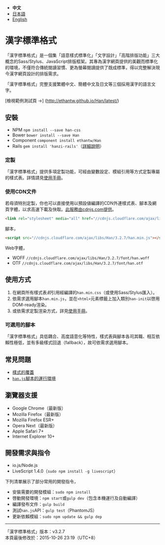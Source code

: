 
- <b>中文</b>
- [日本語](https://github.com/ethantw/Han/blob/master/README-ja.md)
- [English](https://github.com/ethantw/Han/blob/master/README-en.md)


漢字標準格式
==========

「漢字標準格式」是一個集「語意樣式標準化」「文字設計」「高階排版功能」三大概念的Sass/Stylus、JavaScript排版框架。其專為漢字網頁提供的美觀而標準化的環境，不僅符合傳統閱讀習慣、更為螢幕閱讀提供了既成標準，得以完整解決現今漢字網頁設計的排版需求。

「漢字標準格式」完整支援繁體中文、簡體中文及日文等三個採用漢字的語言文字。

[檢視範例測試頁 →]
(http://ethantw.github.io/Han/latest/)

## 安裝
- NPM `npm install --save han-css`
- Bower `bower install --save Han`
- Component `component install ethantw/Han`
- Rails `gem install 'hanzi-rails'`（[詳細說明](https://github.com/billy3321/hanzi-rails)）

### 定製
「漢字標準格式」提供多項定製功能，可經由變數設定、模組引用等方式定製專屬的樣式表。詳情請見[使用手冊][api]。

[api]: http://css.hanzi.co/manual/sass-api

### 使用CDN文件
若毋須特別定製，你也可以直接使用以預設値編譯的CDN外連樣式表、腳本及網頁字體，以求高速下載及快取。[此服務由cdnjs.com提供][cdnjs]。

[cdnjs]: http://cdnjs.com/libraries/han

````html
<link rel="stylesheet" media="all" href="//cdnjs.cloudflare.com/ajax/libs/Han/3.2.7/han.min.css">
````

腳本，

````html
<script src="//cdnjs.cloudflare.com/ajax/libs/Han/3.2.7/han.min.js"></script>
````

Web字體，

- WOFF `//cdnjs.cloudflare.com/ajax/libs/Han/3.2.7/font/han.woff`
- OTF `//cdnjs.cloudflare.com/ajax/libs/Han/3.2.7/font/han.otf`

## 使用方式

1. 在網頁所有樣式表*前*引用經編譯的`han.min.css`（或使用Sass/Stylus匯入）。
2. 依需求選用腳本`han.min.js`，並在`<html>`元素標籤上加入類別`han-init`以啓用DOM-ready渲染。
3. 或依需求定製渲染方式，詳見[使用手冊][rendering]。

[rendering]: http://css.hanzi.co/manual/js-api#rendering

### 可選用的腳本
「漢字標準格式」具低耦合、高度語意化等特性，樣式表與腳本各司其職、相互依賴性極低，並有多級樣式回退（fallback），故可依需求選用腳本。

## 常見問題

- [樣式的覆蓋](http://css.hanzi.co/manual/faq#yangshi_de_fugai)
- [`han.js`腳本的運行環境](http://css.hanzi.co/manual/faq#han-js_de_yunxing_huanjing)

## 瀏覽器支援

- Google Chrome（最新版）
- Mozilla Firefox（最新版）
- Mozilla Firefox ESR+
- Opera Next（最新版）
- Apple Safari 7+
- Internet Explorer 10+

## 開發需求與指令

- io.js/Node.js
- LiveScript 1.4.0（`sudo npm install -g livescript`）

下列清單展示了部分常用的開發指令，

- 安裝需要的開發模組：`sudo npm install`
- 啓動開發環境：`npm start`或`gulp dev`（包含本機運行及自動編譯）
- 編譯發布文件：`gulp build`
- 測試`han.js`API：`gulp test`（PhantomJS）
- 更新依賴模組：`sudo npm update && gulp dep`

* * *
「漢字標準格式」版本：v3.2.7  
本頁最後修改於：2015-10-26 23:19（UTC+8）

